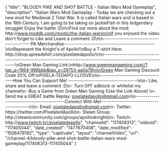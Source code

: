 {
    "title": "BLOODY PIKE AND SHOT BATTLE - Italian Wars Mod Gameplay",
    "description": "Italian Wars Mod Gameplay - Today we are checking out a new mod for Medieval 2 Total War.  It is called Italian wars and is based in the 16th Century.  I am going to be taking on jackieFish in this ledgendary struggle!  Enjoy the battle :D\n\nFind out more about the mod: http:\/\/www.moddb.com\/mods\/the-italian-wars\n\nIf you enjoyed the video don't forget to Like and Leave a comment :D\n\n-----------------------------------------PA Merchandise----------------------------------------------\n\nRepresent the Knight's of Apollo!\nBuy a T-shirt Here: http:\/\/shop.spreadshirt.com\/pixelatedapollo\/\n\n---------------------------------------------------------------------------------------------------------------\nGreen Man Gaming Link:\nhttp:\/\/www.greenmangaming.com\/?tap_a=1964-996bbb&tap_s=29753-aa0a78\n\nGreen Man Gaming Discount Code 20% Off:\nPIXELA-TEDAPO-LLOSVE\n\n----------------------------------How You Can Support Me! -----------------------------------\n\n- Like, share and leave a comment :D\n- Turn OFF adblock or whitelist my channel\n- Buy a Game from Green Man Gaming (Use the Link Above) \n- Send me a GREAT battle Replay: pixelatedapollo@gmail.com\n\n------------------------------------------Connect With Me!-----------------------------------------\n\n- Email: pixelatedapollo@gmail.com\n- Twitter: https:\/\/twitter.com\/PixelatedApollo\n- Steam Group:  http:\/\/steamcommunity.com\/groups\/apollosknights\n- Twitch: http:\/\/www.twitch.tv\/pixelatedapollo",
    "channelid": "117406313",
    "videoid": "117405044",
    "date_created": "1477670408",
    "date_modified": "1506478192",
    "type": "captivate",
    "layout": "channelVideo",
    "url": "\/channel-4\/bloody-pike-and-shot-battle-italian-wars-mod-gameplay\/117406313-117405044"
}